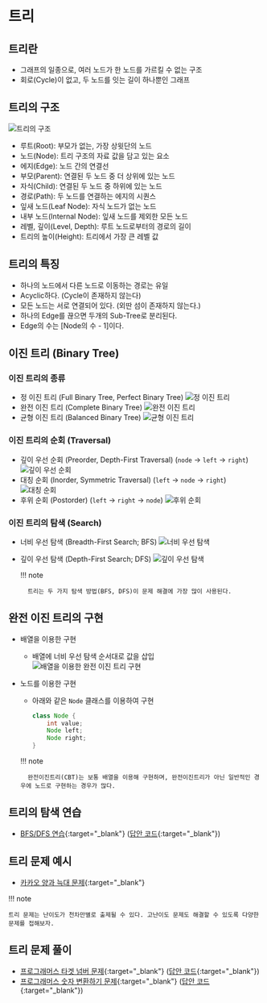 # 트리

## 트리란

- 그래프의 일종으로, 여러 노드가 한 노드를 가르킬 수 없는 구조
- 회로(Cycle)이 없고, 두 노드를 잇는 길이 하나뿐인 그래프

## 트리의 구조

![트리의 구조](img/section2/1.png)

- 루트(Root): 부모가 없는, 가장 상윗단의 노드
- 노드(Node): 트리 구조의 자료 값을 담고 있는 요소
- 에지(Edge): 노드 간의 연결선
- 부모(Parent): 연결된 두 노드 중 더 상위에 있는 노드
- 자식(Child): 연결된 두 노드 중 하위에 있는 노드
- 경로(Path): 두 노드를 연결하는 에지의 시퀀스
- 잎새 노드(Leaf Node): 자식 노드가 없는 노드
- 내부 노드(Internal Node): 잎새 노드를 제외한 모든 노드
- 레벨, 깊이(Level, Depth): 루트 노드로부터의 경로의 길이
- 트리의 높이(Height): 트리에서 가장 큰 레벨 값

## 트리의 특징

- 하나의 노드에서 다른 노드로 이동하는 경로는 유일
- Acyclic하다. (Cycle이 존재하지 않는다)
- 모든 노드는 서로 연결되어 있다. (외딴 섬이 존재하지 않는다.)
- 하나의 Edge를 끊으면 두개의 Sub-Tree로 분리된다.
- Edge의 수는 [Node의 수 - 1]이다.

## 이진 트리 (Binary Tree)

### 이진 트리의 종류

- 정 이진 트리 (Full Binary Tree, Perfect Binary Tree)
![정 이진 트리](img/section2/2.png)
- 완전 이진 트리 (Complete Binary Tree)
![완전 이진 트리](img/section2/3.png)
- 균형 이진 트리 (Balanced Binary Tree)
![균형 이진 트리](img/section2/4.png)

### 이진 트리의 순회 (Traversal)

- 깊이 우선 순회 (Preorder, Depth-First Traversal) (`node` -> `left` -> `right`)
![깊이 우선 순회](img/section2/5.png)
- 대칭 순회 (Inorder, Symmetric Traversal) (`left` -> `node` -> `right`)
![대칭 순회](img/section2/6.png)
- 후위 순회 (Postorder) (`left` -> `right` -> `node`)
![후위 순회](img/section2/7.png)

### 이진 트리의 탐색 (Search)

- 너비 우선 탐색 (Breadth-First Search; BFS)
![너비 우선 탐색](img/section2/8.png)
- 깊이 우선 탐색 (Depth-First Search; DFS)
![깊이 우선 탐색](img/section2/9.png)


    !!! note

        트리는 두 가지 탐색 방법(BFS, DFS)이 문제 해결에 가장 많이 사용된다.

## 완전 이진 트리의 구현

- 배열을 이용한 구현
    - 배열에 너비 우선 탐색 순서대로 값을 삽입
![배열을 이용한 완전 이진 트리 구현](img/section2/10.png)
- 노드를 이용한 구현
    - 아래와 같은 `Node` 클래스를 이용하여 구현

        ```java
        class Node {
            int value;
            Node left;
            Node right;
        }
        ```

    !!! note

        완전이진트리(CBT)는 보통 배열을 이용해 구현하며, 완전이진트리가 아닌 일반적인 경우에 노드로 구현하는 경우가 많다.


## 트리의 탐색 연습

- [BFS/DFS 연습](https://github.com/abel-shin/pccp-java/blob/main/src/day3/Practice1.java){:target="_blank"}  ([답안 코드](https://github.com/abel-shin/pccp-java/blob/main/src/day3/Practice2.java){:target="_blank"})

## 트리 문제 예시

- [카카오 양과 늑대 문제](https://school.programmers.co.kr/learn/courses/30/lessons/92343){:target="_blank"}

!!! note

    트리 문제는 난이도가 천차만별로 출제될 수 있다. 고난이도 문제도 해결할 수 있도록 다양한 문제를 접해보자.

## 트리 문제 풀이

- [프로그래머스 타겟 넘버 문제](https://school.programmers.co.kr/learn/courses/30/lessons/43165){:target="_blank"} ([답안 코드](https://github.com/abel-shin/pccp-java/blob/main/src/day3/Solution4.java){:target="_blank"})
- [프로그래머스 숫자 변환하기 문제](https://school.programmers.co.kr/learn/courses/30/lessons/154538){:target="_blank"} ([답안 코드](https://github.com/abel-shin/pccp-java/blob/main/src/day3/Solution5.java){:target="_blank"})